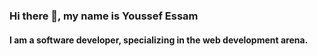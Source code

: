 ### Hi there 👋, my name is Youssef Essam 
#### I am a software developer, specializing in the web development arena. 
